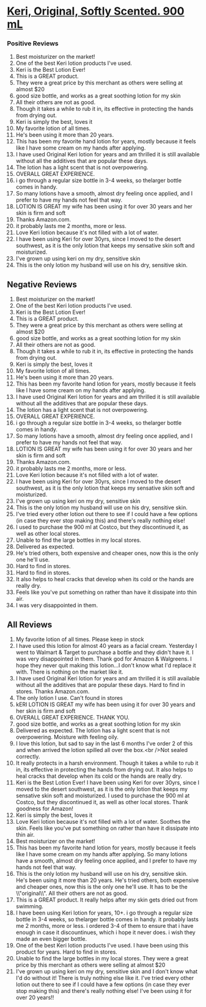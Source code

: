 # [Keri, Original, Softly Scented. 900 mL](https://products.checkmycream.com/products/Keri-Original-Softly-Scented.-900-mL.html)

### Positive Reviews

<ol>
      <li>Best moisturizer on the market!</li>
      <li>One of the best Keri lotion products I&#x27;ve used.  </li>
      <li>Keri is the Best Lotion Ever!  </li>
      <li>This is a GREAT product.</li>
      <li>They were a great price by this merchant as others were selling at almost $20</li>
      <li>good size bottle, and works as a great soothing lotion for my skin</li>
      <li>All their others are not as good.</li>
      <li>Though it takes a while to rub it in, its effective in protecting the hands from drying out.</li>
      <li>Keri is simply the best,  loves it</li>
      <li>My favorite lotion of all times.</li>
      <li>He&#x27;s been using it more than 20 years.  </li>
      <li>This has been my favorite hand lotion for years, mostly because it feels like I have some cream on my hands after applying.</li>
      <li>I have used Original Keri lotion for years and am thrilled it is still available without all the additives that are popular these days.  </li>
      <li>The lotion has a light scent that is not overpowering.</li>
      <li>OVERALL GREAT EXPERIENCE.</li>
      <li>i go through a regular size bottle in 3-4 weeks, so thelarger bottle comes in handy.</li>
      <li>So many lotions have a smooth, almost dry feeling once applied, and I prefer to have my hands not feel that way.</li>
      <li>LOTION IS GREAT my wife has been using it for over 30 years and her skin is firm and soft</li>
      <li>Thanks Amazon.com.</li>
      <li>it probably lasts me 2 months, more or less.</li>
      <li>Love Keri lotion because it&#x27;s not filled with a lot of water.</li>
      <li>I have been using Keri for over 30yrs, since I moved to the desert southwest, as it is the only lotion that keeps my sensative skin soft and moisturized.  </li>
      <li>I&#x27;ve grown up using keri on my dry, sensitive skin</li>
      <li>This is the only lotion my husband will use on his dry, sensitive skin.  </li>
</ol>


<h2>Negative Reviews</h2>
<ol>
<li> Best moisturizer on the market!</li>
<li> One of the best Keri lotion products I&#x27;ve used.  </li>
<li> Keri is the Best Lotion Ever!  </li>
<li> This is a GREAT product.</li>
<li> They were a great price by this merchant as others were selling at almost $20</li>
<li> good size bottle, and works as a great soothing lotion for my skin</li>
<li> All their others are not as good.</li>
<li> Though it takes a while to rub it in, its effective in protecting the hands from drying out.</li>
<li> Keri is simply the best,  loves it</li>
<li> My favorite lotion of all times.</li>
<li> He&#x27;s been using it more than 20 years.  </li>
<li> This has been my favorite hand lotion for years, mostly because it feels like I have some cream on my hands after applying.</li>
<li> I have used Original Keri lotion for years and am thrilled it is still available without all the additives that are popular these days.  </li>
<li> The lotion has a light scent that is not overpowering.</li>
<li> OVERALL GREAT EXPERIENCE.</li>
<li> i go through a regular size bottle in 3-4 weeks, so thelarger bottle comes in handy.</li>
<li> So many lotions have a smooth, almost dry feeling once applied, and I prefer to have my hands not feel that way.</li>
<li> LOTION IS GREAT my wife has been using it for over 30 years and her skin is firm and soft</li>
<li> Thanks Amazon.com.</li>
<li> it probably lasts me 2 months, more or less.</li>
<li> Love Keri lotion because it&#x27;s not filled with a lot of water.</li>
<li> I have been using Keri for over 30yrs, since I moved to the desert southwest, as it is the only lotion that keeps my sensative skin soft and moisturized.  </li>
<li> I&#x27;ve grown up using keri on my dry, sensitive skin</li>
<li> This is the only lotion my husband will use on his dry, sensitive skin.  </li>
<li> I&#x27;ve tried every other lotion out there to see if I could have a few options (in case they ever stop making this) and there&#x27;s really nothing else!</li>
<li> I used to purchase the 900 ml at Costco, but they discontinued it, as well as other local stores.  </li>
<li> Unable to find the large bottles in my local stores.</li>
<li> Delivered as expected.  </li>
<li> He&#x27;s tried others, both expensive and cheaper ones, now this is the only one he&#x27;ll use.  </li>
<li> Hard to find in stores.</li>
<li> Hard to find in stores.  </li>
<li> It also helps to heal cracks that develop when its cold or the hands are really dry.</li>
<li> Feels like you&#x27;ve put something on rather than have it dissipate into thin air.</li>
<li> I was very disappointed in them.</li>
</ol>

<h2>All Reviews</h2>

<ol>
    <li> My favorite lotion of all times. Please keep in stock</li>
    <li> I have used this lotion for almost 40 years as a facial cream. Yesterday I went to Walmart &amp; Target to purchase a bottle and they didn&#x27;t have it. I was very disappointed in them. Thank god for Amazon &amp; Walgreens. I hope they never quit making this lotion...I don&#x27;t know what I&#x27;d replace it with. There is nothing on the market like it.</li>
    <li> I have used Original Keri lotion for years and am thrilled it is still available without all the additives that are popular these days.  Hard to find in stores.  Thanks Amazon.com.</li>
    <li> The only lotion I use. Can&#x27;t found in stores</li>
    <li> kERI LOTION IS GREAT my wife has been using it for over 30 years and her skin is firm and soft</li>
    <li> OVERALL GREAT EXPERIENCE. THANK YOU.</li>
    <li> good size bottle, and works as a great soothing lotion for my skin</li>
    <li> Delivered as expected.  The lotion has a light scent that is not overpowering. Moisture with feeling oily.</li>
    <li> I love this lotion, but sad to say in the last 6 months I&#x27;ve order 2 of this and when arrived the lotion spilled all over the box.&lt;br /&gt;Not sealed correctly.</li>
    <li> It really protects in a harsh environment.  Though it takes a while to rub it in, its effective in protecting the hands from drying out. It also helps to heal cracks that develop when its cold or the hands are really dry.</li>
    <li> Keri is the Best Lotion Ever!  I have been using Keri for over 30yrs, since I moved to the desert southwest, as it is the only lotion that keeps my sensative skin soft and moisturized.  I used to purchase the 900 ml at Costco, but they discontinued it, as well as other local stores.  Thank goodness for Amazon!</li>
    <li> Keri is simply the best,  loves it</li>
    <li> Love Keri lotion because it&#x27;s not filled with a lot of water. Soothes the skin. Feels like you&#x27;ve put something on rather than have it dissipate into thin air.</li>
    <li> Best moisturizer on the market!</li>
    <li> This has been my favorite hand lotion for years, mostly because it feels like I have some cream on my hands after applying. So many lotions have a smooth, almost dry feeling once applied, and I prefer to have my hands not feel that way.</li>
    <li> This is the only lotion my husband will use on his dry, sensitive skin.  He&#x27;s been using it more than 20 years.  He&#x27;s tried others, both expensive and cheaper ones, now this is the only one he&#x27;ll use.  It has to be the \\&quot;original\\&quot;.  All their others are not as good.</li>
    <li> This is a GREAT product. It really helps after my skin gets dried out from swimming.</li>
    <li> I have been using Keri lotion for years, 10+. i go through a regular size bottle in 3-4 weeks, so thelarger bottle comes in handy. it probably lasts me 2 months, more or less. i ordered 3-4 of them to ensure that i have enough in case it discountinues, which i hope it never does. i wish they made an even bigger bottle.</li>
    <li> One of the best Keri lotion products I&#x27;ve used.  I have been using this product for years.  Hard to find in stores.</li>
    <li> Unable to find the large bottles in my local stores. They were a great price by this merchant as others were selling at almost $20</li>
    <li> I&#x27;ve grown up using keri on my dry, sensitive skin and I don&#x27;t know what I&#x27;d do without it! There is truly nothing else like it. I&#x27;ve tried every other lotion out there to see if I could have a few options (in case they ever stop making this) and there&#x27;s really nothing else! I&#x27;ve been using it for over 20 years!!</li>
</ol>





